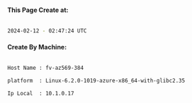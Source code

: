 
   
#### This Page Create at:

```bash

2024-02-12 - 02:47:24 UTC

```

#### Create By Machine:

```bash

Host Name : fv-az569-384

platform  : Linux-6.2.0-1019-azure-x86_64-with-glibc2.35

Ip Local  : 10.1.0.17

```

